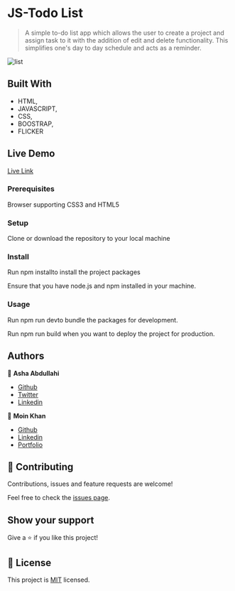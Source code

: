 # JS-Todo List

> A simple to-do list app which allows the user to create a project and assign task to it with the addition of edit and delete functionality. This simplifies one's day to day schedule and acts as a reminder.

![list](https://user-images.githubusercontent.com/25789605/95614498-48905c00-0a6f-11eb-808e-f41bf8466d9a.png)


## Built With

- HTML,
- JAVASCRIPT,
- CSS,
- BOOSTRAP,
- FLICKER

## Live Demo

[Live Link](https://elated-franklin-4de9bd.netlify.app/)

### Prerequisites

 Browser supporting CSS3 and HTML5

### Setup

Clone or download the repository to your local machine

### Install

Run npm installto install the project packages

Ensure that you have node.js and npm installed in your machine.

### Usage

Run npm run devto bundle the packages for development. 

Run npm run build when you want to deploy the project for production.

## Authors

👤 **Asha Abdullahi**

- [Github](https://github.com/Ashah15)
- [Twitter](https://twitter.com/AshaAbdullahi13)
- [Linkedin](https://www.linkedin.com/in/ashaabdullahi/)

👤 **Moin Khan**

- [Github](https://github.com/moinkhanif)
- [Linkedin](https://www.linkedin.com/in/moinkhanif/)
- [Portfolio]( https://moinkhanif.dev)

## 🤝 Contributing

Contributions, issues and feature requests are welcome!

Feel free to check the [issues page](issues/).

## Show your support

Give a ⭐️ if you like this project!

## 📝 License

This project is [MIT](lic.url) licensed.
